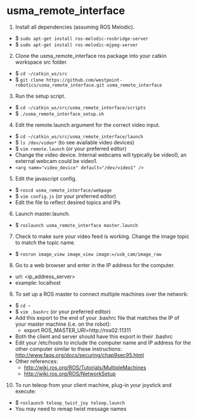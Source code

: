 usma_remote_interface
=====================
1. Install all dependencies (assuming ROS Melodic).
 * $ `sudo apt-get install ros-melodic-rosbridge-server`
 * $ `sudo apt-get install ros-melodic-mjpeg-server`
  
2. Clone the usma_remote_interface ros package into your catkin workspace src folder.
  * $ `cd ~/catkin_ws/src`
  * $ `git clone https://github.com/westpoint-robotics/usma_remote_interface.git usma_remote_interface`
  
3. Run the setup script.
  * $ `cd ~/catkin_ws/src/usma_remote_interface/scripts`
  * $ `./usma_remote_interface_setup.sh`

4. Edit the remote.launch argument for the correct video input.
  * $ `cd ~/catkin_ws/src/usma_remote_interface/launch`
  * $ `ls /dev/video*` (to see available video devices)
  * $ `vim remote.launch` (or your preferred editor)
  * Change the video device. Internal webcams will typically be video0, an external webcam could be video1.
  * `<arg name="video_device" default="/dev/video1" />`

5. Edit the javascript config.
  * $ `roscd usma_remote_interface/webpage`
  * $ `vim config.js` (or your preferred editor)
  * Edit the file to reflect desired topics and IPs

6. Launch master.launch.
  * $ `roslaunch usma_remote_interface master.launch`

7. Check to make sure your video feed is working.  Change the image topic to match the topic name.
  * $ `rosrun image_view image_view image:=/usb_cam/image_raw`

8. Go to a web browser and enter in the IP address for the computer.
  * url:   \<ip_address_server\>
  * example:   localhost

9. To set up a ROS master to connect multiple machines over the network:
  * $ `cd ~`
  * $ `vim .bashrc` (or your preferred editor)
  * Add this export to the end of your .bashrc file that matches the IP of your master machine (i.e. on the robot):
      * export ROS_MASTER_URI=http://ros02:11311
  * Both the client and server should have this export in their .bashrc
  * Edit your /etc/hosts to include the computer name and IP address for the other computer similar to these   instructions: http://www.faqs.org/docs/securing/chap9sec95.html
  * Other references:
    * http://wiki.ros.org/ROS/Tutorials/MultipleMachines
    * http://wiki.ros.org/ROS/NetworkSetup
  
10. To run teleop from your client machine, plug-in your joystick and execute:
  * $ `roslaunch teleop_twist_joy teleop.launch`
  * You may need to remap twist message names
